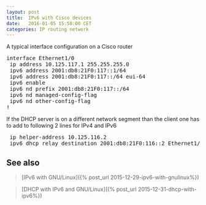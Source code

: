 ```yaml
---
layout: post
title:  IPv6 with Cisco devices 
date:   2016-01-05 15:50:00 CET
categories: IP routing network
---
```


A typical interface configuration on a Cisco router

<pre>
interface Ethernet1/0
 ip address 10.125.117.1 255.255.255.0
 ipv6 address 2001:db8:21F0:117::1/64
 ipv6 address 2001:db8:21F0:117::/64 eui-64
 ipv6 enable
 ipv6 nd prefix 2001:db8:21F0:117::/64
 ipv6 nd managed-config-flag
 ipv6 nd other-config-flag
!
</pre>

If the DHCP server is on a different network segment than the client one has to add to following 2 lines for IPv4 and IPv6 

<pre>
 ip helper-address 10.125.116.2
 ipv6 dhcp relay destination 2001:db8:21F0:116::2 Ethernet1/7
</pre>

## See also 

> [IPv6 with GNU/Linux]({% post_url 2015-12-29-ipv6-with-gnulinux%})

> [DHCP with IPv6 and GNU/Linux]({% post_url 2015-12-31-dhcp-with-ipv6%})

